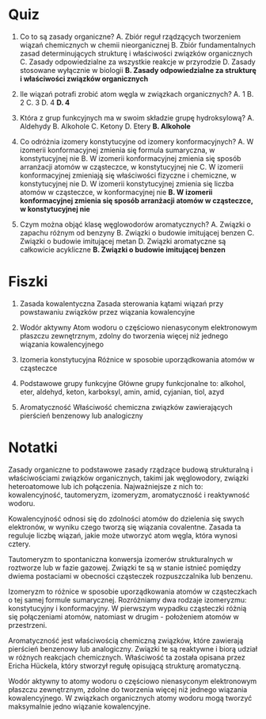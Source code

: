  # Quiz
1. Co to są zasady organiczne?
   A. Zbiór reguł rządzących tworzeniem wiązań chemicznych w chemii nieorganicznej
   B. Zbiór fundamentalnych zasad determinujących strukturę i właściwości związków organicznych
   C. Zasady odpowiedzialne za wszystkie reakcje w przyrodzie
   D. Zasady stosowane wyłącznie w biologii
   **B. Zasady odpowiedzialne za strukturę i właściwości związków organicznych**

2. Ile wiązań potrafi zrobić atom węgla w związkach organicznych?
   A. 1
   B. 2
   C. 3
   D. 4
   **D. 4**

3. Która z grup funkcyjnych ma w swoim składzie grupę hydroksylową?
   A. Aldehydy
   B. Alkohole
   C. Ketony
   D. Etery
   **B. Alkohole**

4. Co odróżnia izomery konstytucyjne od izomery konformacyjnych?
   A. W izomerii konformacyjnej zmienia się formula sumaryczna, w konstytucyjnej nie
   B. W izomerii konformacyjnej zmienia się sposób arranżacji atomów w cząsteczce, w konstytucyjnej nie
   C. W izomerii konformacyjnej zmieniają się właściwości fizyczne i chemiczne, w konstytucyjnej nie
   D. W izomerii konstytucyjnej zmienia się liczba atomów w cząsteczce, w konformacyjnej nie
   **B. W izomerii konformacyjnej zmienia się sposób arranżacji atomów w cząsteczce, w konstytucyjnej nie**

5. Czym można objąć klasę węglowodorów aromatycznych?
   A. Związki o zapachu różnym od benzyny
   B. Związki o budowie imitującej benzen
   C. Związki o budowie imitującej metan
   D. Związki aromatyczne są całkowicie acykliczne
   **B. Związki o budowie imitującej benzen**

# Fiszki

1. Zasada kowalentyczna
   Zasada sterowania kątami wiązań przy powstawaniu związków przez wiązania kowalencyjne

2. Wodór aktywny
   Atom wodoru o częściowo nienasyconym elektronowym płaszczu zewnętrznym, zdolny do tworzenia więcej niż jednego wiązania kowalencyjnego

3. Izomeria konstytucyjna
   Różnice w sposobie uporządkowania atomów w cząsteczce

4. Podstawowe grupy funkcyjne
   Główne grupy funkcjonalne to: alkohol, eter, aldehyd, keton, karboksyl, amin, amid, cyjanian, tiol, azyd

5. Aromatyczność
   Właściwość chemiczna związków zawierających pierścień benzenowy lub analogiczny

# Notatki

Zasady organiczne to podstawowe zasady rządzące budową strukturalną i właściwościami związków organicznych, takimi jak węglowodory, związki heteroatomowe lub ich połączenia. Najważniejsze z nich to: kowalencyjność, tautomeryzm, izomeryzm, aromatyczność i reaktywność wodoru.

Kowalencyjność odnosi się do zdolności atomów do dzielenia się swych elektronów, w wyniku czego tworzą się wiązania covalentne. Zasada ta reguluje liczbę wiązań, jakie może utworzyć atom węgla, która wynosi cztery.

Tautomeryzm to spontaniczna konwersja izomerów strukturalnych w roztworze lub w fazie gazowej. Związki te są w stanie istnieć pomiędzy dwiema postaciami w obecności cząsteczek rozpuszczalnika lub benzenu.

Izomeryzm to różnice w sposobie uporządkowania atomów w cząsteczkach o tej samej formule sumarycznej. Rozróżniamy dwa rodzaje izomeryzmu: konstytucyjny i konformacyjny. W pierwszym wypadku cząsteczki różnią się połączeniami atomów, natomiast w drugim - położeniem atomów w przestrzeni.

Aromatyczność jest właściwością chemiczną związków, które zawierają pierścień benzenowy lub analogiczny. Związki te są reaktywne i biorą udział w różnych reakcjach chemicznych. Właściwość ta została opisana przez Ericha Hückela, który stworzył regułę opisującą strukturę aromatyczną.

Wodór aktywny to atomy wodoru o częściowo nienasyconym elektronowym płaszczu zewnętrznym, zdolne do tworzenia więcej niż jednego wiązania kowalencyjnego. W związkach organicznych atomy wodoru mogą tworzyć maksymalnie jedno wiązanie kowalencyjne.
